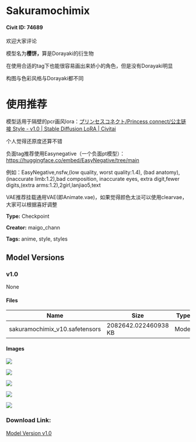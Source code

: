 # Sakuramochimix

#### Civit ID: 74689

<p>欢迎大家评论</p><p>模型名为<strong>樱饼，</strong>算是Dorayaki的衍生物</p><p>在使用合适的tag下也能很容易画出来娇小的角色，但是没有Dorayaki明显</p><p>构图与色彩风格与Dorayaki都不同</p><h1>使用推荐</h1><p>模型适用于隔壁的pcr画风lora：<a target="_blank" rel="ugc" href="https://civitai.com/models/73195/princess-connect-style">プリンセスコネクト/Princess connect/公主链接 Style - v1.0 | Stable Diffusion LoRA | Civitai</a></p><p>个人觉得还原度还算不错</p><p>负面tag推荐使用Easynegative（一个负面pt模型）：<a target="_blank" rel="ugc" href="https://huggingface.co/embed/EasyNegative/tree/main">https://huggingface.co/embed/EasyNegative/tree/main</a></p><p>例如：EasyNegative,nsfw,(low quality, worst quality:1.4), (bad anatomy), (inaccurate limb:1.2),bad composition, inaccurate eyes, extra digit,fewer digits,(extra arms:1.2),2girl,lanjiao5,text</p><p>VAE推荐挂载通用VAE(即Animate.vae)，如果觉得颜色太淡可以使用clearvae，大家可以根据喜好调整</p>

**Type:** Checkpoint

**Creator:** maigo_chann

**Tags:** anime, style, styles

## Model Versions

### v1.0

None

#### Files

| Name | Size | Type | Format | Download Url | AutoV1 | AutoV2 | SHA256 | CRC32 | BLAKE3 |
| --- | --- | --- | --- | --- | --- | --- | --- | --- | --- |
| sakuramochimix_v10.safetensors | 2082642.022460938 KB | Model | SafeTensor | https://civitai.com/api/download/models/79430 | 18087334 | FE9D8D2F64 | FE9D8D2F648E09DF435867C97BAED72DC63D998DD06672E50C951FF60D1FA0A8 | 5B2B2396 | 43F10B7A9A69C2A4BE709E1F616C39EE0A02DD1B252E85AF76478B2F0422DB03 |

#### Images

<p><img src="https://image.civitai.com/xG1nkqKTMzGDvpLrqFT7WA/f0608e03-ce95-4029-86d1-0f6fbda63bef/width=450/891542.jpeg" /></p>

<p><img src="https://image.civitai.com/xG1nkqKTMzGDvpLrqFT7WA/2cdcf643-31c0-44d6-bcb7-1a02d3fd4fc7/width=450/891544.jpeg" /></p>

<p><img src="https://image.civitai.com/xG1nkqKTMzGDvpLrqFT7WA/9ae6b5f7-08a8-4e1c-8789-04a879f5948c/width=450/891545.jpeg" /></p>

<p><img src="https://image.civitai.com/xG1nkqKTMzGDvpLrqFT7WA/b6f9eda0-19ce-4218-b8e4-1b9fca087ad7/width=450/891547.jpeg" /></p>

<p><img src="https://image.civitai.com/xG1nkqKTMzGDvpLrqFT7WA/8dcaae5a-3a88-4895-8c68-7fa8e1af1298/width=450/891549.jpeg" /></p>

### Download Link:

[Model Version v1.0](https://civitai.com/api/download/models/79430)

